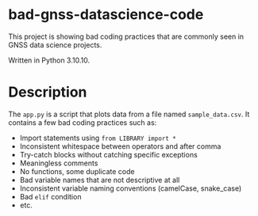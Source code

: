 # bad-gnss-datascience-code

This project is showing bad coding practices that are commonly seen in GNSS data science projects.

Written in Python 3.10.10.

# Description

The `app.py` is a script that plots data from a file named `sample_data.csv`. It contains a few bad coding practices such as:

- Import statements using `from LIBRARY import *`
- Inconsistent whitespace between operators and after comma
- Try-catch blocks without catching specific exceptions
- Meaningless comments
- No functions, some duplicate code
- Bad variable names that are not descriptive at all
- Inconsistent variable naming conventions (camelCase, snake_case)
- Bad `elif` condition
- etc.

